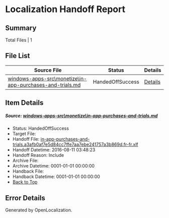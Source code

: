 # <a name='report-top'></a> Localization Handoff Report

## Summary
 Total Files | 1

## File List
 Source File | Status | Details 
 ----------- | ------ | ------- 
 [windows-apps-src\monetize\in-app-purchases-and-trials.md](https://github.com/Microsoft/windows-apps/blob/3ccf5772f422e1478bb5b66a4e8be260d3c30663/windows-apps-src/monetize/in-app-purchases-and-trials.md) | HandedOffSuccess | [Details](#d65cf72c9fb773f44c32fc327153d266b7c3b0464782)

## Item Details
##### <a name='d65cf72c9fb773f44c32fc327153d266b7c3b0464782'></a> Source: [windows-apps-src\monetize\in-app-purchases-and-trials.md](https://github.com/Microsoft/windows-apps/blob/3ccf5772f422e1478bb5b66a4e8be260d3c30663/windows-apps-src/monetize/in-app-purchases-and-trials.md)
* Status: HandedOffSuccess
* Target File: 
* Handoff File: [in-app-purchases-and-trials.a3afb0af7e5d84cc7ffe7aa7ebe241757a3b869d.fr-fr.xlf](https://github.com/Microsoft/WDG.handoff/blob/1d9a26c8ddfb095e4166508414941d5a4f7175a0/ol-handoff/Microsoft/windows-apps.fr-fr/master/in-app-purchases-and-trials.a3afb0af7e5d84cc7ffe7aa7ebe241757a3b869d.fr-fr.xlf)
* Handoff Datetime: 2016-08-11 03:48:23
* Handoff Reason: Include
* Archive File: 
* Archive Datetime: 0001-01-01 00:00:00
* Handback File: 
* Handback Datetime: 0001-01-01 00:00:00
* [Back to Top](#report-top)


## Error Details

Generated by OpenLocalization.
